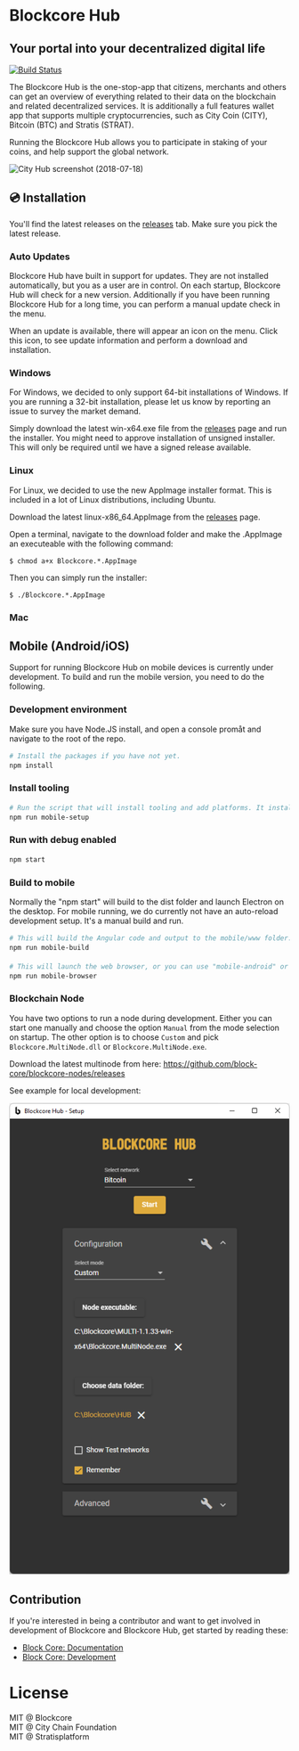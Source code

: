 # Blockcore Hub

## Your portal into your decentralized digital life

[1]: https://github.com/block-core/blockcore-hub/workflows/Build/badge.svg
[2]: https://github.com/block-core/blockcore-hub/actions

[![Build Status][1]][2]

The Blockcore Hub is the one-stop-app that citizens, merchants and others can get an overview of everything related to their data on the blockchain and related decentralized services.
It is additionally a full features wallet app that supports multiple cryptocurrencies,
such as City Coin (CITY), Bitcoin (BTC) and Stratis (STRAT).

Running the Blockcore Hub allows you to participate in staking of your coins, and help support the global network.

![City Hub screenshot (2018-07-18)](doc/images/2018-08-11.png "Blockcore Hub (2018-08-11)")

## 💿 Installation

You'll find the latest releases on the [releases](https://github.com/block-core/blockcore-hub/releases) tab. Make sure you pick the latest release.

### Auto Updates

Blockcore Hub have built in support for updates. They are not installed automatically, but you as
a user are in control. On each startup, Blockcore Hub will check for a new version. Additionally if
you have been running Blockcore Hub for a long time, you can perform a manual update check in the menu.

When an update is available, there will appear an icon on the menu. Click this icon, to see
update information and perform a download and installation.

### Windows

For Windows, we decided to only support 64-bit installations of Windows. If you are running
a 32-bit installation, please let us know by reporting an issue to survey the market demand.

Simply download the latest win-x64.exe file from the [releases](https://github.com/block-core/blockcore-hub/releases) page and run
the installer. You might need to approve installation of unsigned installer. This will only
be required until we have a signed release available.

### Linux

For Linux, we decided to use the new AppImage installer format. This is included in a lot of
Linux distributions, including Ubuntu.

Download the latest linux-x86_64.AppImage from the [releases](https://github.com/block-core/blockcore-hub/releases) page.

Open a terminal, navigate to the download folder and make the .AppImage an executeable with
the following command:

```
$ chmod a+x Blockcore.*.AppImage
```

Then you can simply run the installer:

```
$ ./Blockcore.*.AppImage
```

### Mac

## Mobile (Android/iOS)

Support for running Blockcore Hub on mobile devices is currently under development. To build and run the mobile version, you need to do the following.

### Development environment

Make sure you have Node.JS install, and open a console promåt and navigate to the root of the repo.

```sh
# Install the packages if you have not yet.
npm install
```

### Install tooling

```sh
# Run the script that will install tooling and add platforms. It installs Cordova globally, and add support for android, ios and browser.
npm run mobile-setup
```

### Run with debug enabled

```sh
npm start
```

### Build to mobile

Normally the "npm start" will build to the dist folder and launch Electron on the desktop. For mobile running, we do currently not have an auto-reload
development setup. It's a manual build and run.

```sh
# This will build the Angular code and output to the mobile/www folder.
npm run mobile-build

# This will launch the web browser, or you can use "mobile-android" or "mobile-ios".
npm run mobile-browser
```

### Blockchain Node

You have two options to run a node during development. Either you can start one manually and choose the option `Manual` from the mode selection on startup. The other option is to choose `Custom` and pick `Blockcore.MultiNode.dll` or `Blockcore.MultiNode.exe`.

Download the latest multinode from here: https://github.com/block-core/blockcore-nodes/releases

See example for local development:

![Blockcore Hub custom](doc/images/custom.png "Blockcore Hub custom")

## Contribution

If you're interested in being a contributor and want to get involved in development of Blockcore and Blockcore Hub, get started by reading these:

-   [Block Core: Documentation](https://docs.blockcore.net)
-   [Block Core: Development](DEVELOPMENT.md)

# License

MIT @ Blockcore  
MIT @ City Chain Foundation  
MIT @ Stratisplatform
